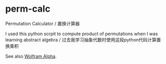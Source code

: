# perm-calc
Permutation Calculator / 置换计算器

I used this python scrpit to compute product of permutations when I was learning abstract algebra / 过去我学习抽象代数时使用这段python代码计算置换乘积

See also [Wolfram Alpha](https://www.wolframalpha.com/examples/mathematics/discrete-mathematics/combinatorics/permutations).
